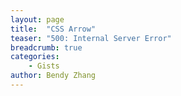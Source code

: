 ```yaml
---
layout: page
title:  "CSS Arrow"
teaser: "500: Internal Server Error"
breadcrumb: true
categories:
    - Gists
author: Bendy Zhang
---
```





